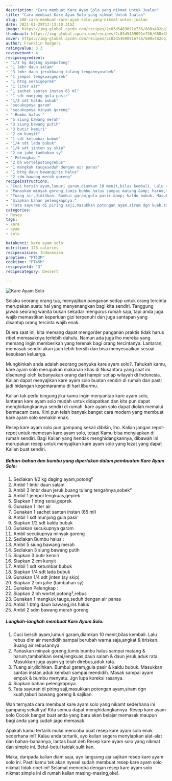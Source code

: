 ```yaml
---
description: "Cara membuat Kare Ayam Solo yang nikmat Untuk Jualan"
title: "Cara membuat Kare Ayam Solo yang nikmat Untuk Jualan"
slug: 108-cara-membuat-kare-ayam-solo-yang-nikmat-untuk-jualan
date: 2021-01-29T12:13:10.315Z
image: https://img-global.cpcdn.com/recipes/2c03d5469091e736/680x482cq70/kare-ayam-solo-foto-resep-utama.jpg
thumbnail: https://img-global.cpcdn.com/recipes/2c03d5469091e736/680x482cq70/kare-ayam-solo-foto-resep-utama.jpg
cover: https://img-global.cpcdn.com/recipes/2c03d5469091e736/680x482cq70/kare-ayam-solo-foto-resep-utama.jpg
author: Franklin Rodgers
ratingvalue: 3.3
reviewcount: 4
recipeingredient:
- "1/2 kg daging ayampotong"
- "1 lmbr daun salam"
- "3 lmbr daun jerukbuang tulang tengahnyasobek"
- "1 jempol lengkuasgeprek"
- "1 btng seraigeprek"
- "1 liter air"
- "1 sachet santan instan 65 ml"
- "1 sdt munjung gula pasir"
- "1/2 sdt kaldu bubuk"
- "secukupnya garam"
- "secukupnya minyak goreng"
- " Bumbu halus "
- "5 siung bawang merah"
- "3 siung bawang putih"
- "3 butir kemiri"
- "2 cm kunyit"
- "1 sdt ketumbar bubuk"
- "1/4 sdt lada bubuk"
- "1/4 sdt jinten sy skip"
- "2 cm jahe tambahan sy"
- " Pelengkap "
- "2 bh wortelpotongrebus"
- "1 mangkuk taugeseduh dengan air panas"
- "1 btng daun bawangiris halus"
- "2 sdm bawang merah goreng"
recipeinstructions:
- "Cuci bersih ayam,lumuri garam,diamkan 10 menit,bilas kembali. Lalu rebus dlm air mendidih sampai berubah warna saja,angkat &amp; tiriskan. Buang air rebusannya."
- "Panaskan minyak goreng,tumis bumbu halus sampai matang &amp; harum,tambahkan serai,lengkuas,daun salam &amp; daun jeruk,aduk rata. Masukkan juga ayam yg telah direbus,aduk rata."
- "Tuang air,didihkan. Bumbui garam,gula pasir &amp; kaldu bubuk. Masukkan santan instan,aduk kembali sampai mendidih. Masak sampai ayam empuk &amp; bumbu menyatu. Jgn lupa koreksi rasanya."
- "Siapkan bahan pelengkapnya."
- "Tata sayuran di piring saji,masukkan potongan ayam,siram dgn kuah,taburi bawang goreng &amp; sajikan."
categories:
- Resep
tags:
- kare
- ayam
- solo

katakunci: kare ayam solo 
nutrition: 178 calories
recipecuisine: Indonesian
preptime: "PT13M"
cooktime: "PT45M"
recipeyield: "3"
recipecategory: Dessert

---
```



![Kare Ayam Solo](https://img-global.cpcdn.com/recipes/2c03d5469091e736/680x482cq70/kare-ayam-solo-foto-resep-utama.jpg)

Selaku seorang orang tua, menyajikan panganan sedap untuk orang tercinta merupakan suatu hal yang menyenangkan bagi kita sendiri. Tanggung jawab seorang  wanita bukan sekadar mengurus rumah saja, tapi anda juga wajib memastikan keperluan gizi terpenuhi dan juga santapan yang disantap orang tercinta wajib enak.

Di era  saat ini, kita memang dapat mengorder panganan praktis tidak harus ribet memasaknya terlebih dahulu. Namun ada juga lho mereka yang memang ingin memberikan yang terenak bagi orang tercintanya. Lantaran, memasak sendiri akan jauh lebih bersih dan bisa menyesuaikan sesuai kesukaan keluarga. 



Mungkinkah anda adalah seorang penyuka kare ayam solo?. Tahukah kamu, kare ayam solo merupakan makanan khas di Nusantara yang saat ini disenangi oleh kebanyakan orang dari hampir setiap wilayah di Indonesia. Kalian dapat menyajikan kare ayam solo buatan sendiri di rumah dan pasti jadi hidangan kegemaranmu di hari liburmu.

Kalian tak perlu bingung jika kamu ingin menyantap kare ayam solo, lantaran kare ayam solo mudah untuk didapatkan dan kita pun dapat menghidangkannya sendiri di rumah. kare ayam solo dapat diolah memalui bermacam cara. Kini pun telah banyak banget cara modern yang membuat kare ayam solo semakin enak.

Resep kare ayam solo pun gampang sekali dibikin, lho. Kalian jangan repot-repot untuk memesan kare ayam solo, tetapi Kamu bisa menyiapkan di rumah sendiri. Bagi Kalian yang hendak menghidangkannya, dibawah ini merupakan resep untuk menyajikan kare ayam solo yang lezat yang dapat Kalian buat sendiri.

<!--inarticleads1-->

##### Bahan-bahan dan bumbu yang diperlukan dalam pembuatan Kare Ayam Solo:

1. Sediakan 1/2 kg daging ayam,potong²
1. Ambil 1 lmbr daun salam
1. Ambil 3 lmbr daun jeruk,buang tulang tengahnya,sobek²
1. Ambil 1 jempol lengkuas,geprek
1. Siapkan 1 btng serai,geprek
1. Gunakan 1 liter air
1. Gunakan 1 sachet santan instan (65 ml)
1. Ambil 1 sdt munjung gula pasir
1. Siapkan 1/2 sdt kaldu bubuk
1. Gunakan secukupnya garam
1. Ambil secukupnya minyak goreng
1. Sediakan  Bumbu halus :
1. Ambil 5 siung bawang merah
1. Sediakan 3 siung bawang putih
1. Siapkan 3 butir kemiri
1. Siapkan 2 cm kunyit
1. Ambil 1 sdt ketumbar bubuk
1. Siapkan 1/4 sdt lada bubuk
1. Gunakan 1/4 sdt jinten (sy skip)
1. Siapkan 2 cm jahe (tambahan sy)
1. Gunakan  Pelengkap :
1. Siapkan 2 bh wortel,potong²,rebus
1. Gunakan 1 mangkuk tauge,seduh dengan air panas
1. Ambil 1 btng daun bawang,iris halus
1. Ambil 2 sdm bawang merah goreng




<!--inarticleads2-->

##### Langkah-langkah membuat Kare Ayam Solo:

1. Cuci bersih ayam,lumuri garam,diamkan 10 menit,bilas kembali. Lalu rebus dlm air mendidih sampai berubah warna saja,angkat &amp; tiriskan. Buang air rebusannya.
1. Panaskan minyak goreng,tumis bumbu halus sampai matang &amp; harum,tambahkan serai,lengkuas,daun salam &amp; daun jeruk,aduk rata. Masukkan juga ayam yg telah direbus,aduk rata.
1. Tuang air,didihkan. Bumbui garam,gula pasir &amp; kaldu bubuk. Masukkan santan instan,aduk kembali sampai mendidih. Masak sampai ayam empuk &amp; bumbu menyatu. Jgn lupa koreksi rasanya.
1. Siapkan bahan pelengkapnya.
1. Tata sayuran di piring saji,masukkan potongan ayam,siram dgn kuah,taburi bawang goreng &amp; sajikan.




Wah ternyata cara membuat kare ayam solo yang nikamt sederhana ini gampang sekali ya! Kita semua dapat menghidangkannya. Resep kare ayam solo Cocok banget buat anda yang baru akan belajar memasak maupun bagi anda yang sudah jago memasak.

Apakah kamu tertarik mulai mencoba buat resep kare ayam solo enak sederhana ini? Kalau anda tertarik, ayo kalian segera menyiapkan alat-alat dan bahan-bahannya, lantas buat deh Resep kare ayam solo yang nikmat dan simple ini. Betul-betul taidak sulit kan. 

Maka, daripada kalian diam saja, ayo langsung aja sajikan resep kare ayam solo ini. Pasti kamu tak akan nyesel sudah membuat resep kare ayam solo nikmat tidak ribet ini! Selamat mencoba dengan resep kare ayam solo nikmat simple ini di rumah kalian masing-masing,oke!.

